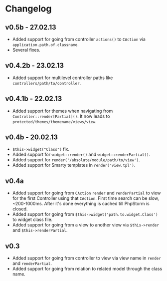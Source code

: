 Changelog
=========

v0.5b - 27.02.13
----------------

- Added support for going from controller `actions()` to `CAction` via `application.path.of.classname`.
- Several fixes.

v0.4.2b - 23.02.13
------------------

- Added support for multilevel controller paths like `controllers/path/to/controller`.

v0.4.1b - 22.02.13
------------------

- Added support for themes when navigating from `Controller::render[Partial]()`.
  It now leads to `protected/themes/themename/views/view`.

v0.4b - 20.02.13
----------------

- `$this->widget("Class")` fix.
- Added support for `widget::render()` and `widget::renderPartial()`.
- Added support for `render('/absolute/module/path/to/view')`.
- Added support for Smarty templates in `render('view.tpl')`.

v0.4a
-----

- Added support for going from `CAction` `render` and `renderPartial` to view for
  the first Controller using that `CAction`. First time search can be slow, ~200-1000ms.
  After it's done everything is cached till PhpStorm is closed.
- Added support for going from `$this->widget('path.to.widget.Class')` to widget class file.
- Added support for going from a view to another view via `$this->render` and `$this->renderPartial`.

v0.3
----

- Added support for going from controller to view via view name in `render` and `renderPartial`.
- Added support for going from relation to related model through the class name.